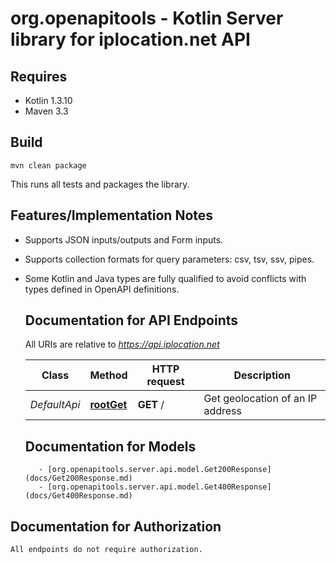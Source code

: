 # org.openapitools - Kotlin Server library for iplocation.net API

## Requires

* Kotlin 1.3.10
* Maven 3.3

## Build

```
mvn clean package
```

This runs all tests and packages the library.

## Features/Implementation Notes

* Supports JSON inputs/outputs and Form inputs.
* Supports collection formats for query parameters: csv, tsv, ssv, pipes.
* Some Kotlin and Java types are fully qualified to avoid conflicts with types defined in OpenAPI definitions.

    <a name="documentation-for-api-endpoints"></a>
    ## Documentation for API Endpoints

    All URIs are relative to *https://api.iplocation.net*

    Class | Method | HTTP request | Description
    ------------ | ------------- | ------------- | -------------
    *DefaultApi* | [**rootGet**](docs/DefaultApi.md#rootget) | **GET** / | Get geolocation of an IP address
    

    <a name="documentation-for-models"></a>
    ## Documentation for Models

         - [org.openapitools.server.api.model.Get200Response](docs/Get200Response.md)
         - [org.openapitools.server.api.model.Get400Response](docs/Get400Response.md)
        

<a name="documentation-for-authorization"></a>
## Documentation for Authorization

    All endpoints do not require authorization.
